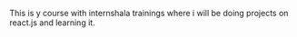 This is y course with internshala trainings where i will be doing projects on react.js and learning it.
